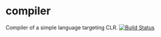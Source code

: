 # compiler
Compiler of a simple language targeting CLR.
[![Build Status](https://travis-ci.org/karoletrych/compiler.svg?branch=master)](https://travis-ci.org/karoletrych/compiler)
